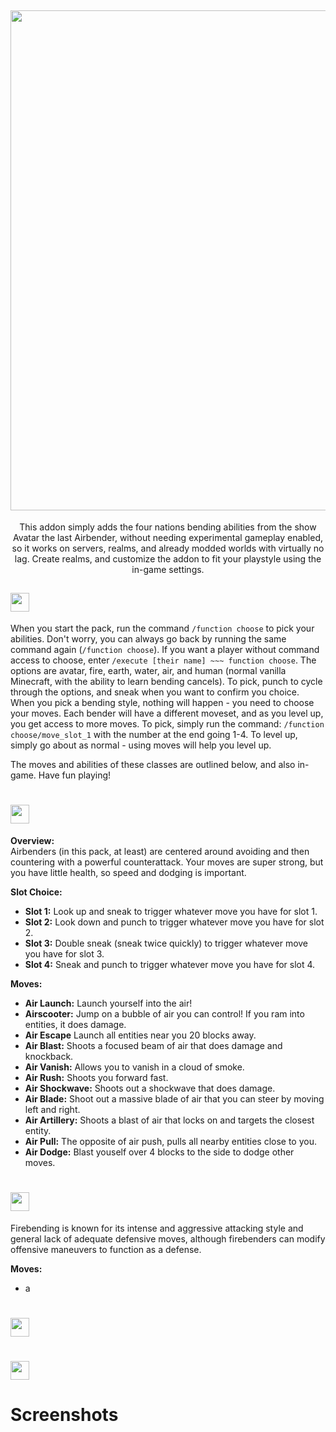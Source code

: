 <div align="center">
  
## <img src="https://i.imgur.com/VikqUO3.png" border="0" width="800">

This addon simply adds the four nations bending abilities from the show Avatar the last Airbender, without needing experimental gameplay enabled, so it works on servers, realms, and already modded worlds with virtually no lag. Create realms, and customize the addon to fit your playstyle using the in-game settings. 
 
<div align="left">
  
## <img src="https://i.imgur.com/wcwCiiZ.png" border="0"  height="30">
  
When you start the pack, run the command `/function choose` to pick your abilities. Don't worry, you can always go back by running the same command again (`/function choose`). If you want a player without command access to choose, enter `/execute [their name] ~~~ function choose`. The options are avatar, fire, earth, water, air, and human (normal vanilla Minecraft, with the ability to learn bending cancels). To pick, punch to cycle through the options, and sneak when you want to confirm you choice. When you pick a bending style, nothing will happen - you need to choose your moves. Each bender will have a different moveset, and as you level up, you get access to more moves. To pick, simply run the command: `/function choose/move_slot_1` with the number at the end going 1-4. To level up, simply go about as normal - using moves will help you level up. 
  
The moves and abilities of these classes are outlined below, and also in-game.
Have fun playing! 

  
# <img src="https://i.imgur.com/jqVUQjE.png" border="0" height="30">

**Overview:**<br>
Airbenders (in this pack, at least) are centered around avoiding and then countering with a powerful counterattack. Your moves are super strong, but you have little health, so speed and dodging is important.

**Slot Choice:**
- **Slot 1:** Look up and sneak to trigger whatever move you have for slot 1.
- **Slot 2:** Look down and punch to trigger whatever move you have for slot 2.
- **Slot 3:** Double sneak (sneak twice quickly) to trigger whatever move you have for slot 3.
- **Slot 4:** Sneak and punch to trigger whatever move you have for slot 4.

**Moves:**
- **Air Launch:** Launch yourself into the air!
- **Airscooter:** Jump on a bubble of air you can control! If you ram into entities, it does damage.
- **Air Escape** Launch all entities near you 20 blocks away.
- **Air Blast:** Shoots a focused beam of air that does damage and knockback.
- **Air Vanish:** Allows you to vanish in a cloud of smoke.
- **Air Rush:** Shoots you forward fast.
- **Air Shockwave:** Shoots out a shockwave that does damage.
- **Air Blade:** Shoot out a massive blade of air that you can steer by moving left and right.
- **Air Artillery:** Shoots a blast of air that locks on and targets the closest entity.
- **Air Pull:** The opposite of air push, pulls all nearby entities close to you.
- **Air Dodge:** Blast youself over 4 blocks to the side to dodge other moves.
  
# <img src="https://i.imgur.com/YuJiyym.png" border="0" height="30">

Firebending is known for its intense and aggressive attacking style and general lack of adequate defensive moves, although firebenders can modify offensive maneuvers to function as a defense. 
  
**Moves:**
* a
 
# <img src="https://i.imgur.com/1iBENgb.png" border="0" height="30">
# <img src="https://i.imgur.com/gKmJvMM.png" border="0" height="30">

# Screenshots 

